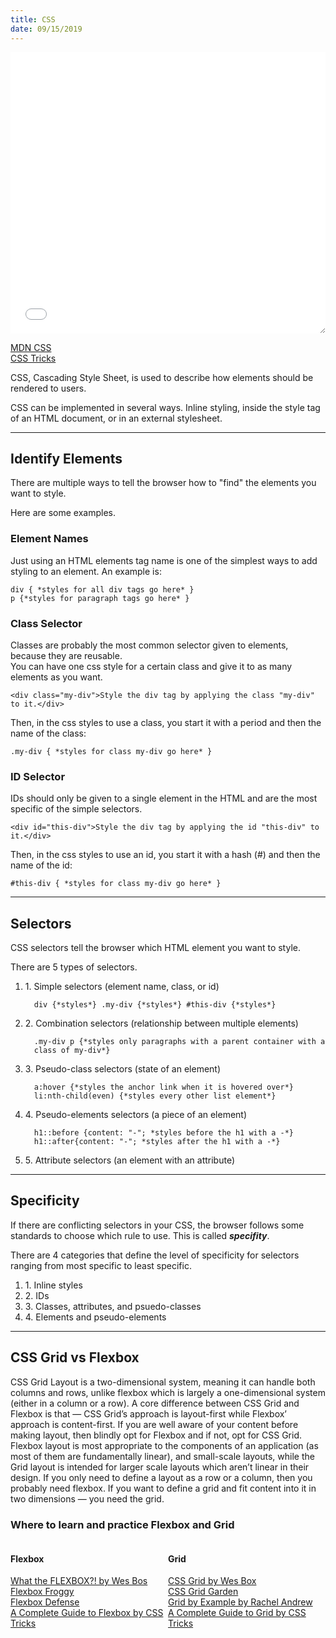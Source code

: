 ```yaml
---
title: CSS
date: 09/15/2019
---
```


<div>
<iframe height="450" style="width: 100%; resize: both;" scrolling="no" title="CSS" src="//codepen.io/sballgirl11/embed/GRKYPpw/?height=265&theme-id=dark&default-tab=html,result" frameborder="no" allowtransparency="true" allowfullscreen="true">
  See the Pen <a href='https://codepen.io/sballgirl11/pen/GRKYPpw/'>CSS</a> by Brittney
  (<a href='https://codepen.io/sballgirl11'>@sballgirl11</a>) on <a href='https://codepen.io'>CodePen</a>.
</iframe>

[MDN CSS](https://developer.mozilla.org/en-US/docs/Web/CSS)  
[CSS Tricks](https://css-tricks.com/)

CSS, Cascading Style Sheet, is used to describe how elements should be rendered to users.

CSS can be implemented in several ways. Inline styling, inside the style tag of an HTML document, or in an external stylesheet.

---

## Identify Elements

There are multiple ways to tell the browser how to "find" the elements you want to style.

Here are some examples.

### Element Names

Just using an HTML elements tag name is one of the simplest ways to add styling to an element. An example is:

    div { *styles for all div tags go here* }
    p {*styles for paragraph tags go here* }

### Class Selector

Classes are probably the most common selector given to elements, because they are reusable.  
You can have one css style for a certain class and give it to as many elements as you want.

    <div class="my-div">Style the div tag by applying the class "my-div" to it.</div>

Then, in the css styles to use a class, you start it with a period and then the name of the class:

    .my-div { *styles for class my-div go here* }

### ID Selector

IDs should only be given to a single element in the HTML and are the most specific of the simple selectors.

    <div id="this-div">Style the div tag by applying the id "this-div" to it.</div>

Then, in the css styles to use an id, you start it with a hash (#) and then the name of the id:

    #this-div { *styles for class my-div go here* }

---

## Selectors

CSS selectors tell the browser which HTML element you want to style.

There are 5 types of selectors.

1.  1\. Simple selectors (element name, class, or id)

    <div style="margin-left: 1em">

        div {*styles*} .my-div {*styles*} #this-div {*styles*}

    </div>

2.  2\. Combination selectors (relationship between multiple elements)

    <div style="margin-left: 1em">

        .my-div p {*styles only paragraphs with a parent container with a class of my-div*}

    </div>

3.  3\. Pseudo-class selectors (state of an element)

    <div style="margin-left: 1em">

        a:hover {*styles the anchor link when it is hovered over*} li:nth-child(even) {*styles every other list element*}

    </div>

4.  4\. Pseudo-elements selectors (a piece of an element)

    <div style="margin-left: 1em">

        h1::before {content: "-"; *styles before the h1 with a -*} h1::after{content: "-"; *styles after the h1 with a -*}

    </div>

5.  5\. Attribute selectors (an element with an attribute)

</div>

<div>

---

## Specificity

If there are conflicting selectors in your CSS, the browser follows some standards to choose which rule to use. This is called **_specifity_**.

There are 4 categories that define the level of specificity for selectors ranging from most specific to least specific.

1.  1\. Inline styles
2.  2\. IDs
3.  3\. Classes, attributes, and psuedo-classes
4.  4\. Elements and pseudo-elements

</div>

<div>

---

## CSS Grid vs Flexbox

CSS Grid Layout is a two-dimensional system, meaning it can handle both columns and rows, unlike flexbox which is largely a one-dimensional system (either in a column or a row). A core difference between CSS Grid and Flexbox is that — CSS Grid’s approach is layout-first while Flexbox’ approach is content-first. If you are well aware of your content before making layout, then blindly opt for Flexbox and if not, opt for CSS Grid. Flexbox layout is most appropriate to the components of an application (as most of them are fundamentally linear), and small-scale layouts, while the Grid layout is intended for larger scale layouts which aren’t linear in their design. If you only need to define a layout as a row or a column, then you probably need flexbox. If you want to define a grid and fit content into it in two dimensions — you need the grid.

### Where to learn and practice Flexbox and Grid

<div style="display: grid; grid-template-columns: repeat(auto-fit, minmax(200px, 1fr));align-content: center;">

<div>

#### Flexbox

[What the FLEXBOX?! by Wes Bos](https://flexbox.io/)<br/>
[Flexbox Froggy](https://flexboxfroggy.com/)<br/>
[Flexbox Defense](http://www.flexboxdefense.com/)<br/>
[A Complete Guide to Flexbox by CSS Tricks](https://css-tricks.com/snippets/css/a-guide-to-flexbox/)

</div>

<div>

#### Grid

[CSS Grid by Wes Box](https://cssgrid.io/)<br/>
[CSS Grid Garden](https://cssgridgarden.com/)<br/>
[Grid by Example by Rachel Andrew](https://gridbyexample.com/)<br/>
[A Complete Guide to Grid by CSS Tricks](https://css-tricks.com/snippets/css/complete-guide-grid/)

</div>

</div>

</div>
